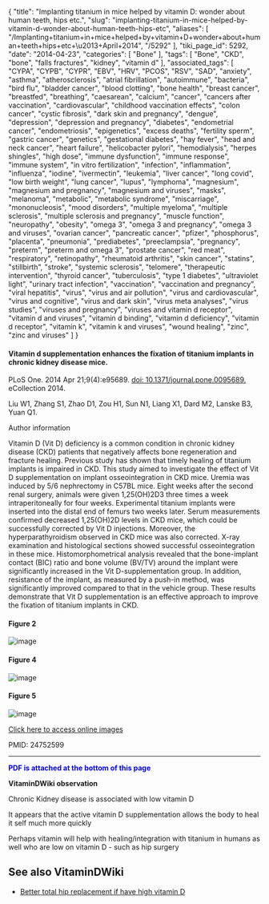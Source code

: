 {
    "title": "Implanting titanium in mice helped by vitamin D: wonder about human teeth, hips etc.",
    "slug": "implanting-titanium-in-mice-helped-by-vitamin-d-wonder-about-human-teeth-hips-etc",
    "aliases": [
        "/Implanting+titanium+in+mice+helped+by+vitamin+D+wonder+about+human+teeth+hips+etc+\u2013+April+2014",
        "/5292"
    ],
    "tiki_page_id": 5292,
    "date": "2014-04-23",
    "categories": [
        "Bone"
    ],
    "tags": [
        "Bone",
        "CKD",
        "bone",
        "falls fractures",
        "kidney",
        "vitamin d"
    ],
    "associated_tags": [
        "CYPA",
        "CYPB",
        "CYPR",
        "EBV",
        "HRV",
        "PCOS",
        "RSV",
        "SAD",
        "anxiety",
        "asthma",
        "atherosclerosis",
        "atrial fibrillation",
        "autoimmune",
        "bacteria",
        "bird flu",
        "bladder cancer",
        "blood clotting",
        "bone health",
        "breast cancer",
        "breastfed",
        "breathing",
        "caesarean",
        "calcium",
        "cancer",
        "cancers after vaccination",
        "cardiovascular",
        "childhood vaccination effects",
        "colon cancer",
        "cystic fibrosis",
        "dark skin and pregnancy",
        "dengue",
        "depression",
        "depression and pregnancy",
        "diabetes",
        "endometrial cancer",
        "endometriosis",
        "epigenetics",
        "excess deaths",
        "fertility sperm",
        "gastric cancer",
        "genetics",
        "gestational diabetes",
        "hay fever",
        "head and neck cancer",
        "heart failure",
        "helicobacter pylori",
        "hemodialysis",
        "herpes shingles",
        "high dose",
        "immune dysfunction",
        "immune response",
        "immune system",
        "in vitro fertilization",
        "infection",
        "inflammation",
        "influenza",
        "iodine",
        "ivermectin",
        "leukemia",
        "liver cancer",
        "long covid",
        "low birth weight",
        "lung cancer",
        "lupus",
        "lymphoma",
        "magnesium",
        "magnesium and pregnancy",
        "magnesium and viruses",
        "masks",
        "melanoma",
        "metabolic",
        "metabolic syndrome",
        "miscarriage",
        "mononucleosis",
        "mood disorders",
        "multiple myeloma",
        "multiple sclerosis",
        "multiple sclerosis and pregnancy",
        "muscle function",
        "neuropathy",
        "obesity",
        "omega 3",
        "omega 3 and pregnancy",
        "omega 3 and viruses",
        "ovarian cancer",
        "pancreatic cancer",
        "pfizer",
        "phosphorus",
        "placenta",
        "pneumonia",
        "prediabetes",
        "preeclampsia",
        "pregnancy",
        "preterm",
        "preterm and omega 3",
        "prostate cancer",
        "red meat",
        "respiratory",
        "retinopathy",
        "rheumatoid arthritis",
        "skin cancer",
        "statins",
        "stillbirth",
        "stroke",
        "systemic sclerosis",
        "telomere",
        "therapeutic intervention",
        "thyroid cancer",
        "tuberculosis",
        "type 1 diabetes",
        "ultraviolet light",
        "urinary tract infection",
        "vaccination",
        "vaccination and pregnancy",
        "viral hepatitis",
        "virus",
        "virus and air pollution",
        "virus and cardiovascular",
        "virus and cognitive",
        "virus and dark skin",
        "virus meta analyses",
        "virus studies",
        "viruses and pregnancy",
        "viruses and vitamin d receptor",
        "vitamin d and viruses",
        "vitamin d binding",
        "vitamin d deficiency",
        "vitamin d receptor",
        "vitamin k",
        "vitamin k and viruses",
        "wound healing",
        "zinc",
        "zinc and viruses"
    ]
}


#### Vitamin d supplementation enhances the fixation of titanium implants in chronic kidney disease mice.

PLoS One. 2014 Apr 21;9(4):e95689. [doi: 10.1371/journal.pone.0095689.](https://doi.org/10.1371/journal.pone.0095689.) eCollection 2014.

Liu W1, Zhang S1, Zhao D1, Zou H1, Sun N1, Liang X1, Dard M2, Lanske B3, Yuan Q1.

Author information

Vitamin D (Vit D) deficiency is a common condition in chronic kidney disease (CKD) patients that negatively affects bone regeneration and fracture healing. Previous study has shown that timely healing of titanium implants is impaired in CKD. This study aimed to investigate the effect of Vit D supplementation on implant osseointegration in CKD mice. Uremia was induced by 5/6 nephrectomy in C57BL mice. Eight weeks after the second renal surgery, animals were given 1,25(OH)2D3 three times a week intraperitoneally for four weeks. Experimental titanium implants were inserted into the distal end of femurs two weeks later. Serum measurements confirmed decreased 1,25(OH)2D levels in CKD mice, which could be successfully corrected by Vit D injections. Moreover, the hyperparathyroidism observed in CKD mice was also corrected. X-ray examination and histological sections showed successful osseointegration in these mice. Histomorphometrical analysis revealed that the bone-implant contact (BIC) ratio and bone volume (BV/TV) around the implant were significantly increased in the Vit D-supplementation group. In addition, resistance of the implant, as measured by a push-in method, was significantly improved compared to that in the vehicle group. These results demonstrate that Vit D supplementation is an effective approach to improve the fixation of titanium implants in CKD.

#### Figure 2

<img src="https://d378j1rmrlek7x.cloudfront.net/attachments/jpeg/titanium-f2.jpg" alt="image">

#### Figure 4

<img src="https://d378j1rmrlek7x.cloudfront.net/attachments/jpeg/f4.jpg" alt="image">

#### Figure 5

<img src="https://d378j1rmrlek7x.cloudfront.net/attachments/jpeg/f5.jpg" alt="image">

[Click here to access online images](http://www.plosone.org/article/info%3Adoi%2F10.1371%2Fjournal.pone.0095689)

PMID: 24752599

---

 **<span style="color:#00F;">PDF is attached at the bottom of this page</span>** 

 **VitaminDWiki observation** 

Chronic Kidney disease is associated with low vitamin D

It appears that the active vitamin D supplementation allows the body to heal it self much more quickly

Perhaps vitamin will help with healing/integration with titanium in humans as well who are low on vitamin D - such as hip surgery

## See also VitaminDWiki

* [Better total hip replacement if have high vitamin D](/tags/better-total-hip-replacement-if-have-high-vitamin-d.html)